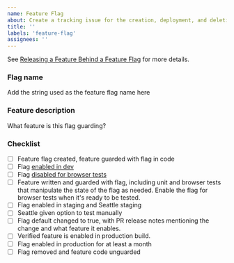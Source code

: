 ```yaml
---
name: Feature Flag
about: Create a tracking issue for the creation, deployment, and deletion of a feature flag.
title: ''
labels: 'feature-flag'
assignees: ''
---
```


See [Releasing a Feature Behind a Feature Flag](https://github.com/civiform/civiform/wiki/Feature-Flags#releasing-a-feature-behind-a-feature-flag) for more details.

### Flag name

Add the string used as the feature flag name here

### Feature description

What feature is this flag guarding?

### Checklist

- [ ] Feature flag created, feature guarded with flag in code
- [ ] Flag [enabled in dev](https://github.com/civiform/civiform/blob/main/server/conf/application.dev.conf)
- [ ] Flag [disabled for browser tests](https://github.com/civiform/civiform/blob/main/server/conf/application.dev-browser-tests.conf)
- [ ] Feature written and guarded with flag, including unit and browser tests that manipulate the state of the flag as needed. Enable the flag for browser tests when it's ready to be tested.
- [ ] Flag enabled in staging and Seattle staging
- [ ] Seattle given option to test manually
- [ ] Flag default changed to true, with PR release notes mentioning the change and what feature it enables. <Edit this issue and note the date it was enabled here>
- [ ] Verified feature is enabled in production build. <Edit this issue and note the date it was enabled here>
- [ ] Flag enabled in production for at least a month
- [ ] Flag removed and feature code unguarded
